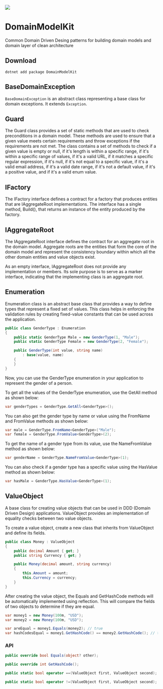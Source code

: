 ![](https://github.com/viktor111/DomainModelKit/actions/workflows/dotnet.yml/badge.svg)
# DomainModelKit
Common Domain Driven Desing patterns for building domain models and domain layer of clean architecture

## Download
`dotnet add package DomainModelKit`

## BaseDomainException
`BaseDomainException` is an abstract class representing a base class for domain exceptions. It extends `Exception`.

## Guard
The Guard class provides a set of static methods that are used to check preconditions in a domain model. These methods are used to ensure that a given value meets certain requirements and throw exceptions if the requirements are not met. The class contains a set of methods to check if a given value is empty or null, if it's length is within a specific range, if it's within a specific range of values, if it's a valid URL, if it matches a specific regular expression, if it's null, if it's not equal to a specific value, if it's a valid email address, if it's a valid date range, if it's not a default value, if it's a positive value, and if it's a valid enum value.

## IFactory
The IFactory interface defines a contract for a factory that produces entities that are IAggregateRoot implementations. The interface has a single method, Build(), that returns an instance of the entity produced by the factory.

## IAggregateRoot
The IAggregateRoot interface defines the contract for an aggregate root in the domain model. Aggregate roots are the entities that form the core of the domain model and represent the consistency boundary within which all the other domain entities and value objects exist.

As an empty interface, IAggregateRoot does not provide any implementation or members. Its sole purpose is to serve as a marker interface, indicating that the implementing class is an aggregate root.

## Enumeration
Enumeration class is an abstract base class that provides a way to define types that represent a fixed set of values. This class helps in enforcing the validation rules by creating fixed-value constants that can be used across the application.

```csharp
public class GenderType : Enumeration
{
    public static GenderType Male = new GenderType(1, "Male");
    public static GenderType Female = new GenderType(2, "Female");

    public GenderType(int value, string name)
        : base(value, name)
    {
    }
}
```

Now, you can use the GenderType enumeration in your application to represent the gender of a person.

To get all the values of the GenderType enumeration, use the GetAll method as shown below:

```csharp
var genderTypes = GenderType.GetAll<GenderType>();
```

You can also get the gender type by name or value using the FromName and FromValue methods as shown below:

```csharp
var male = GenderType.FromName<GenderType>("Male");
var female = GenderType.FromValue<GenderType>(2);
```

To get the name of a gender type from its value, use the NameFromValue method as shown below:

```csharp
var genderName = GenderType.NameFromValue<GenderType>(1);
```

You can also check if a gender type has a specific value using the HasValue method as shown below:

```csharp 
var hasMale = GenderType.HasValue<GenderType>(1);
```

## ValueObject

A base class for creating value objects that can be used in DDD (Domain Driven Design) applications. ValueObject provides an implementation of equality checks between two value objects.

To create a value object, create a new class that inherits from ValueObject and define its fields.

```csharp
public class Money : ValueObject
{
    public decimal Amount { get; }
    public string Currency { get; }

    public Money(decimal amount, string currency)
    {
        this.Amount = amount;
        this.Currency = currency;
    }
}

```

After creating the value object, the Equals and GetHashCode methods will be automatically implemented using reflection. This will compare the fields of two objects to determine if they are equal.
```csharp
var money1 = new Money(100m, "USD");
var money2 = new Money(100m, "USD");

var areEqual = money1.Equals(money2); // true
var hashCodesEqual = money1.GetHashCode() == money2.GetHashCode(); // true
```

### API

```csharp
public override bool Equals(object? other);
```

```csharp
public override int GetHashCode();
```

```csharp
public static bool operator ==(ValueObject first, ValueObject second);
```

```csharp
public static bool operator !=(ValueObject first, ValueObject second);
```
